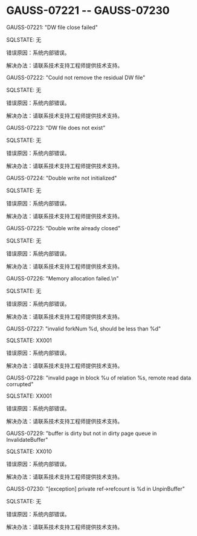 # GAUSS-07221 -- GAUSS-07230<a name="ZH-CN_TOPIC_0302073020"></a>

GAUSS-07221: "DW file close failed"

SQLSTATE: 无

错误原因：系统内部错误。

解决办法：请联系技术支持工程师提供技术支持。

GAUSS-07222: "Could not remove the residual DW file"

SQLSTATE: 无

错误原因：系统内部错误。

解决办法：请联系技术支持工程师提供技术支持。

GAUSS-07223: "DW file does not exist"

SQLSTATE: 无

错误原因：系统内部错误。

解决办法：请联系技术支持工程师提供技术支持。

GAUSS-07224: "Double write not initialized"

SQLSTATE: 无

错误原因：系统内部错误。

解决办法：请联系技术支持工程师提供技术支持。

GAUSS-07225: "Double write already closed"

SQLSTATE: 无

错误原因：系统内部错误。

解决办法：请联系技术支持工程师提供技术支持。

GAUSS-07226: "Memory allocation failed.\\n"

SQLSTATE: 无

错误原因：系统内部错误。

解决办法：请联系技术支持工程师提供技术支持。

GAUSS-07227: "invalid forkNum %d, should be less than %d"

SQLSTATE: XX001

错误原因：系统内部错误。

解决办法：请联系技术支持工程师提供技术支持。

GAUSS-07228: "invalid page in block %u of relation %s, remote read data corrupted"

SQLSTATE: XX001

错误原因：系统内部错误。

解决办法：请联系技术支持工程师提供技术支持。

GAUSS-07229: "buffer is dirty but not in dirty page queue in InvalidateBuffer"

SQLSTATE: XX010

错误原因：系统内部错误。

解决办法：请联系技术支持工程师提供技术支持。

GAUSS-07230: "\[exception\] private ref-\>refcount is %d in UnpinBuffer"

SQLSTATE: 无

错误原因：系统内部错误。

解决办法：请联系技术支持工程师提供技术支持。


